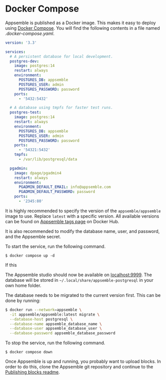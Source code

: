 # Docker Compose

Appsemble is published as a Docker image. This makes it easy to deploy using
[Docker Compose](https://docs.docker.com/compose). You will find the following contents in a file
named _.docker-compose.yaml_.

```yaml copy filename="docker-compose.yml"
version: '3.3'

services:
  # A persistent database for local development.
  postgres-dev:
    image: postgres:14
    restart: always
    environment:
      POSTGRES_DB: appsemble
      POSTGRES_USER: admin
      POSTGRES_PASSWORD: password
    ports:
      - '5432:5432'

  # A database using tmpfs for faster test runs.
  postgres-test:
    image: postgres:14
    restart: always
    environment:
      POSTGRES_DB: appsemble
      POSTGRES_USER: admin
      POSTGRES_PASSWORD: password
    ports:
      - '54321:5432'
    tmpfs:
      - /var/lib/postgresql/data

  pgadmin:
    image: dpage/pgadmin4
    restart: always
    environment:
      PGADMIN_DEFAULT_EMAIL: info@appsemble.com
      PGADMIN_DEFAULT_PASSWORD: password
    ports:
      - '2345:80'
```

It is highly recommended to specify the version of the `appsemble/appsemble` image to use. Replace
`latest` with a specific version. All available versions can be found on [Appsemble tags page][] on
Docker Hub.

It is also recommended to modify the database name, user, and password, and the Appsemble secret.

To start the service, run the following command.

```
$ docker compose up -d
```

If this

The Appsemble studio should now be available on [localhost:9999](http://localhost:9999). The
database will be stored in `~/.local/share/appsemble-postgresql` in your own home folder.

The database needs to be migrated to the current version first. This can be done by running:

```sh
$ docker run --network=appsemble \
  -it appsemble/appsemble:latest migrate \
  --database-host postgresql \
  --database-name appsemble_database_name \
  --database-user appsemble_database_user \
  --database-password appsemble_database_password
```

To stop the service, run the following command.

```
$ docker compose down
```

Once Appsemble is up and running, you probably want to upload blocks. In order to do this, clone the
Appsemble git repository and continue to the
[Publishing blocks readme](https://gitlab.com/appsemble/appsemble/blob/main/README.md#publishing-blocks).

[appsemble tags page]: https://hub.docker.com/r/appsemble/appsemble/tags
